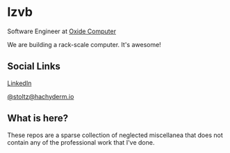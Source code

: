 # lzvb

Software Engineer at [Oxide Computer](https://oxide.computer/)

We are building a rack-scale computer. It's awesome!

## Social Links

[LinkedIn](https://www.linkedin.com/in/benstoltz/)

[@stoltz@hachyderm.io](https://hachyderm.io/@stoltz)

## What is here?

These repos are a sparse collection of neglected miscellanea that does not contain any of the professional work that I've done.
